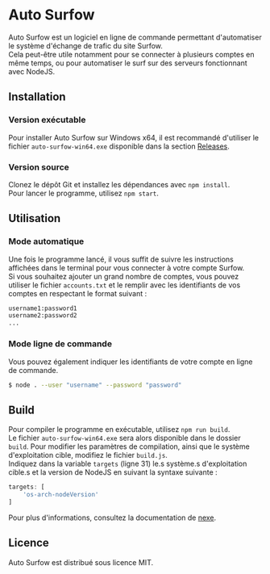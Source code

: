 # Auto Surfow
Auto Surfow est un logiciel en ligne de commande permettant d'automatiser le système d'échange de trafic du site Surfow.  
Cela peut-être utile notamment pour se connecter à plusieurs comptes en même temps, ou pour automatiser le surf sur des serveurs fonctionnant avec NodeJS.  

## Installation
### Version exécutable
Pour installer Auto Surfow sur Windows x64, il est recommandé d'utiliser le fichier `auto-surfow-win64.exe` disponible dans la section [Releases](https://github.com/Natoune/AutoSurfow/releases).

### Version source
Clonez le dépôt Git et installez les dépendances avec `npm install`.  
Pour lancer le programme, utilisez `npm start`.

## Utilisation
### Mode automatique
Une fois le programme lancé, il vous suffit de suivre les instructions affichées dans le terminal pour vous connecter à votre compte Surfow.  
Si vous souhaitez ajouter un grand nombre de comptes, vous pouvez utiliser le fichier `accounts.txt` et le remplir avec les identifiants de vos comptes en respectant le format suivant :  
```txt
username1:password1
username2:password2
...
```

### Mode ligne de commande
Vous pouvez également indiquer les identifiants de votre compte en ligne de commande.
```bash
$ node . --user "username" --password "password"
```

## Build
Pour compiler le programme en exécutable, utilisez `npm run build`.  
Le fichier `auto-surfow-win64.exe` sera alors disponible dans le dossier `build`.
Pour modifier les paramètres de compilation, ainsi que le système d'exploitation cible, modifiez le fichier `build.js`.  
Indiquez dans la variable `targets` (ligne 31) le.s système.s d'exploitation cible.s et la version de NodeJS en suivant la syntaxe suivante :  
```js
targets: [
    'os-arch-nodeVersion'
]
```
Pour plus d'informations, consultez la documentation de [nexe](https://github.com/nexe/nexe).

## Licence
Auto Surfow est distribué sous licence MIT.

